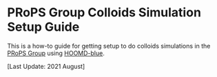 # PRoPS Group Colloids Simulation Setup Guide

This is a how-to guide for getting setup to do colloids simulations in the [PRoPS Group] using [HOOMD-blue].

[PRoPS Group]: https://web.inortheastern.edu/complexfluids/
[HOOMD-blue]: http://glotzerlab.engin.umich.edu/hoomd-blue/

[Last Update: 2021 August]
